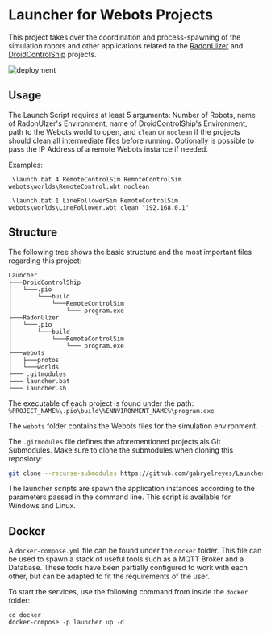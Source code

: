 # Launcher for Webots Projects

This project takes over the coordination and process-spawning of the simulation robots and other applications related to the [RadonUlzer](https://github.com/BlueAndi/RadonUlzer) and [DroidControlShip](https://github.com/BlueAndi/DroidControlShip) projects.

![deployment](http://www.plantuml.com/plantuml/proxy?cache=no&src=https://raw.githubusercontent.com/gabryelreyes/Launcher/master/doc/uml/deployment.puml)

## Usage

The Launch Script requires at least 5 arguments: Number of Robots, name of RadonUlzer's Environment, name of DroidControlShip's Environment, path to the Webots world to open, and `clean` or `noclean` if the projects should clean all intermediate files before running. Optionally is possible to pass the IP Address of a remote Webots instance if needed.

Examples:

```batch
.\launch.bat 4 RemoteControlSim RemoteControlSim webots\worlds\RemoteControl.wbt noclean
```

```batch
.\launch.bat 1 LineFollowerSim RemoteControlSim webots\worlds\LineFollower.wbt clean "192.168.0.1"
```

## Structure

The following tree shows the basic structure and the most important files regarding this project:

```text
Launcher
├───DroidControlShip
│   └───.pio
│       └───build
│           └───RemoteControlSim
│               └─── program.exe
├───RadonUlzer
│   └───.pio
│       └───build
│           └───RemoteControlSim
│               └─── program.exe
├───webots
│   ├───protos
│   └───worlds
├─── .gitmodules
├─── launcher.bat
└─── launcher.sh
```

The executable of each project is found under the path: `%PROJECT_NAME%\.pio\build\%ENNVIRONMENT_NAME%\program.exe`

The `webots` folder contains the Webots files for the simulation environment.

The `.gitmodules` file defines the aforementioned projects als Git Submodules.
Make sure to clone the submodules when cloning this reposiory:

```bash
git clone --recurse-submodules https://github.com/gabryelreyes/Launcher
```

The launcher scripts are spawn the application instances according to the parameters passed in the command line. This script is available for Windows and Linux.

## Docker

A `docker-compose.yml` file can be found under the `docker` folder. This file can be used to spawn a stack of useful tools such as a MQTT Broker and a Database. These tools have been partially configured to work with each other, but can be adapted to fit the requirements of the user.

To start the services, use the following command from inside the `docker` folder:

```batch
cd docker
docker-compose -p launcher up -d
```
